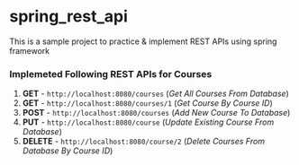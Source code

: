 # spring_rest_api
This is a sample project to practice & implement REST APIs using spring framework

### Implemeted Following REST APIs for Courses

1) **GET**    -  `http://localhost:8080/courses`     (_Get All Courses From Database_)
2) **GET**   -  `http://localhost:8080/courses/1`   (_Get Course By Course ID_)
3) **POST**   -  `http://localhost:8080/courses`     (_Add New Course To Database_)
4) **PUT**    -  `http://localhost:8080/course`      (_Update Existing Course From Database_)
6) **DELETE** -  `http://localhost:8080/course/2`    (_Delete Courses From Database By Course ID_)
